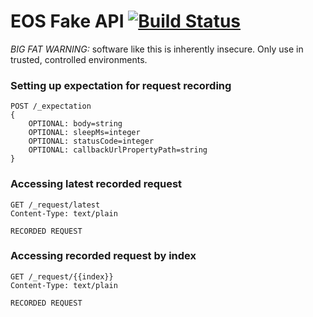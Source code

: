 # EOS Fake API [![Build Status](https://travis-ci.org/InterNations/eos-fake-api.png?branch=master)](https://travis-ci.org/InterNations/eos-fake-api)

*BIG FAT WARNING:* software like this is inherently insecure. Only use in trusted, controlled environments.

### Setting up expectation for request recording
```
POST /_expectation
{
    OPTIONAL: body=string
    OPTIONAL: sleepMs=integer
    OPTIONAL: statusCode=integer
    OPTIONAL: callbackUrlPropertyPath=string
}
```

### Accessing latest recorded request
```
GET /_request/latest
Content-Type: text/plain

RECORDED REQUEST
```

### Accessing recorded request by index
```
GET /_request/{{index}}
Content-Type: text/plain

RECORDED REQUEST
```
